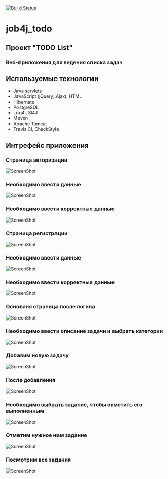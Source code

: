 [![Build Status](https://travis-ci.org/npabllla/job4j_todo.svg?branch=master)](https://travis-ci.org/npabllla/job4j_todo)
# job4j_todo
## Проект "TODO List"
### Веб-приложения для ведения списка задач
## Используемые технологии

* Java servlets
* JavaScript (jQuery, Ajax), HTML
* Hibernate
* PostgreSQL
* Log4j, Sl4J
* Maven
* Apache Tomcat
* Travis CI, CheckStyle

## Интрефейс приложения
### Страница авторизации
![ScreenShot](images/LoginPage.png)
### Необходимо ввести данные
![ScreenShot](images/LoginAlert.png)
### Необходимо ввести корректные данные
![ScreenShot](images/InvalidInput.png)
### Страница регистрации
![ScreenShot](images/RegPage.png)
### Необходимо ввести данные
![ScreenShot](images/RegAlert.png)
### Необходимо ввести корректные данные 
![ScreenShot](images/RegInvalidInput.png)
### Основаня страница после логина
![ScreenShot](images/MainPage.png)
### Необходимо ввести описание задачи и выбрать категории
![ScreenShot](images/AddAlert.png)
### Добавим новую задачу
![ScreenShot](images/AddTask.png)
### После добавления
![ScreenShot](images/ResultOfAdd.png)
### Необходимо выбрать задание, чтобы отметить его выполненным
![ScreenShot](images/MarkAsDoneAlert.png)
### Отметим нужное нам задание
![ScreenShot](images/MarkAsDone.png)
### Посмотрим все задания
![ScreenShot](images/ShowAll.png)
